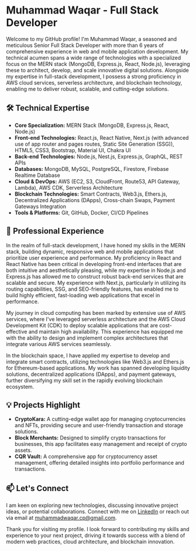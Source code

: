# Muhammad Waqar - Full Stack Developer 

Welcome to my GitHub profile! I'm Muhammad Waqar, a seasoned and meticulous Senior Full Stack Developer with more than 6 years of comprehensive experience in web and mobile application development. My technical acumen spans a wide range of technologies with a specialized focus on the MERN stack (MongoDB, Express.js, React, Node.js), leveraging these to architect, develop, and scale innovative digital solutions. Alongside my expertise in full-stack development, I possess a strong proficiency in AWS cloud services, serverless architecture, and blockchain technology, enabling me to deliver robust, scalable, and cutting-edge solutions.

## 🛠 Technical Expertise

- **Core Specialization:** MERN Stack (MongoDB, Express.js, React, Node.js)
- **Front-end Technologies:** React.js, React Native, Next.js (with advanced use of app router and pages routes, Static Site Generation (SSG)), HTML5, CSS3, Bootstrap, Material UI, Chakra UI
- **Back-end Technologies:** Node.js, Nest.js, Express.js, GraphQL, REST APIs
- **Databases:** MongoDB, MySQL, PostgreSQL, Firestore, Firebase Realtime Database
- **Cloud & DevOps:** AWS (EC2, S3, CloudFront, Route53, API Gateway, Lambda), AWS CDK, Serverless Architecture
- **Blockchain Technologies:** Smart Contracts, Web3.js, Ethers.js, Decentralized Applications (DApps), Cross-chain Swaps, Payment Gateways Integration
- **Tools & Platforms:** Git, GitHub, Docker, CI/CD Pipelines

## 🌟 Professional Experience

In the realm of full-stack development, I have honed my skills in the MERN stack, building dynamic, responsive web and mobile applications that prioritize user experience and performance. My proficiency in React and React Native has been critical in developing front-end interfaces that are both intuitive and aesthetically pleasing, while my expertise in Node.js and Express.js has allowed me to construct robust back-end services that are scalable and secure. My experience with Next.js, particularly in utilizing its routing capabilities, SSG, and SEO-friendly features, has enabled me to build highly efficient, fast-loading web applications that excel in performance.

My journey in cloud computing has been marked by extensive use of AWS services, where I've leveraged serverless architecture and the AWS Cloud Development Kit (CDK) to deploy scalable applications that are cost-effective and maintain high availability. This experience has equipped me with the ability to design and implement complex architectures that integrate various AWS services seamlessly.

In the blockchain space, I have applied my expertise to develop and integrate smart contracts, utilizing technologies like Web3.js and Ethers.js for Ethereum-based applications. My work has spanned developing liquidity solutions, decentralized applications (DApps), and payment gateways, further diversifying my skill set in the rapidly evolving blockchain ecosystem.

## 💡 Projects Highlight

- **CryptoKara:** A cutting-edge wallet app for managing cryptocurrencies and NFTs, providing secure and user-friendly transaction and storage solutions.
- **Block Merchants:** Designed to simplify crypto transactions for businesses, this app facilitates easy management and receipt of crypto assets.
- **CQR Vault:** A comprehensive app for cryptocurrency asset management, offering detailed insights into portfolio performance and transactions.

## 📫 Let's Connect

I am keen on exploring new technologies, discussing innovative project ideas, or potential collaborations. Connect with me on [LinkedIn](https://www.linkedin.com/in/muhammad-waqar-389085141/) or reach out via email at [muhammadwaqar.cp@gmail.com](mailto:muhammadwaqar.cp@gmail.com).

Thank you for visiting my profile. I look forward to contributing my skills and experience to your next project, driving it towards success with a blend of modern web practices, cloud architecture, and blockchain innovation.
